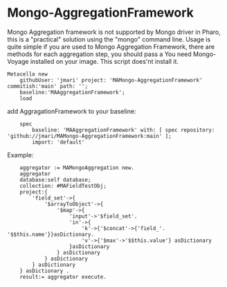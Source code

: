 # Mongo-AggregationFramework
Mongo Aggregation framework is not supported by Mongo driver in Pharo, this is a "practical" solution using the "mongo" command line.
Usage is quite simple if you are used to Mongo Aggregation Framework, there are methods for each aggregation step, you should pass a 
You need Mongo-Voyage installed on your image. This script does'nt install it.
```Smalltalk
Metacello new
	githubUser: 'jmari' project: 'MAMongo-AggregationFramework' commitish:'main' path: '';
	baseline:'MAAggregationFramework';
	load
```
add AggragationFramework to your baseline:

```Smalltalk
	spec 
		baseline: 'MAAggregationFramework' with: [ spec repository: 'github://jmari/MAMongo-AggregationFramework:main' ];
		import: 'default'
```

Example:
```Smalltalk
	aggregator := MAMongoAggregation new.
	aggregator 
	database:self database;
	collection: #MAFieldTestObj;
	project:{
		'field_set'->{
			'$arrayToObject'->{
				'$map'->{
					'input'->'$field_set'.
					'in'->{
						'k'->{'$concat'->{'field_'. '$$this.name'}}asDictionary.
						'v'->{'$max'->'$$this.value'} asDictionary 
					}asDictionary 
				} asDictionary 
			} asDictionary 
		} asDictionary 
	} asDictionary .
	result:= aggregator execute.
```
  
  

